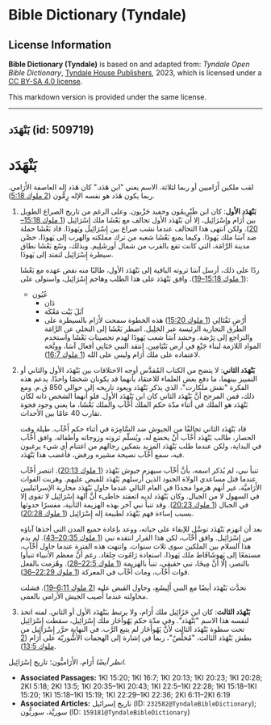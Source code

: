 # Bible Dictionary (Tyndale)

## License Information

**Bible Dictionary (Tyndale)** is based on and adapted from: _Tyndale Open Bible Dictionary_, [Tyndale House Publishers](https://tyndaleopenresources.com/), 2023, which is licensed under a [CC BY-SA 4.0 license](https://creativecommons.org/licenses/by-sa/4.0/legalcode.en).

This markdown version is provided under the same license.



--------------------------------

## بَنْهَدَد (id: 509719)

بَنْهَدَد
=========

لقب ملكين أَرَاميين أو ربما لثلاثة. الاسم يعني "ابن هَدَد." كان هَدَد إله العاصفة الأَرَامي. ربما يكون هَدَد هو نفسه الإله رِِمُّون ([2 ملوك 5:18](https://ref.ly/2Kgs5:18)).

1. **بَنْهَدَد الأول**: كان ابن طَبْرِِيمُون وحفيد حَزْيون. وعلى الرغم من تاريخ الصراع الطويل بين أَرَام وإِسْرَائِيل، إلا أن بَنْهَدَد الأول تحالف مع بَعْشَا ملك إِسْرَائِيل ([1 ملوك 15:18–20](https://ref.ly/1Kgs15:18-1Kgs15:20)). ولكن انتهى هذا التحالف عندما نشب صراع بين إِسْرَائِيل ويَهوذَا. قاد بَعْشَا حملة ضد آسَا ملك يَهوذَا. وكيما يمنع بَعْشَا شعبه من ترك مملكته والهرب إلى يَهوذَا، حصَّن مدينة الرَّامَة، التي كانت تقع بالقرب من شمال أورشَلِيم. وبذلك، وسّع بَعْشَا نطاق سيطرة إِسْرَائِيل لتمتد إلى يَهوذَا.

    ردًا على ذلك، أرسل آسَا ثروته الباقية إلى بَنْهَدَد الأول، طالبًا منه نقض عهده مع بَعْشَا ([1 ملوك 15:18–19](https://ref.ly/1Kgs15:18-1Kgs15:19)). وافق بَنْهَدَد على هذا الطلب وهاجم إِسْرَائِيل، واستولى على:

    * عُيُون
        * دَان
        * آبَلَ بَيْت مَعْكَة
        * أَرْضِ نَفْتَالِي ([1 ملوك 15:20](https://ref.ly/1Kgs15:20))
        هذه الخطوة سمحت لأَرَام بالسيطرة على الطرق التجارية الرئيسة عبر الجَلِيل. اضطر بَعْشَا إلى التخلي عن الرَّامَة والتراجع إلى تِرْصَة. وحشد آسَا شعب يَهوذَا لهدم تحصينات بَعْشَا واستخدم المواد اللازمة لبناء جَبْع في أرض بَنْيَامِين. انتقد النبي حَنَانِي أفعال آسَا، ووبَّخه لاعتماده على ملك أَرَام وليس على الله ([1 ملوك 16:7](https://ref.ly/1Kgs16:7)).

2. **بَنْهَدَد الثاني**: لا يتضح من الكتاب المُقدَّس أوجه الاختلافات بين بَنْهَدَد الأول والثاني أو التمييز بينهما، ما دفع بعض العلماء للاعتقاد بأنهما قد يكونان شخصًا واحدًا. يدعم هذه الفكرة "نقش ملكارت"، الذي يذكر بَنْهَدَد ويعود تاريخه إلى حوالي 850 ق.م. ومع ذلك، فمن المرجح أنَّ بَنْهَدَد الثاني كان ابن بَنْهَدَد الأول. فلو أنهما الشخص ذاته لكان بَنْهَدَد هو الملك في أثناء مدّة حكم الملك أَخْآب والملك بَعْشَا، ما يعني وجود فجوة تقارب 40 عامًا بين الأحداث.

    قاد بَنْهَدَد الثاني تحالفًا من الجيوش ضد السَّامِرَة في أثناء حكم أَخْآب. طيلة وقت الحصار، طالب بَنْهَدَد أَخْآب أنْ يخضع له، ويُسلّم ثروته وزوجاته وأطفاله. وافق أَخْآب في البداية، ولكن عندما طلب بَنْهَدَد المزيد بتمكين رجالهم من اغتنام أي شيء يرغبون فيه، سمع أَخْآب نصيحة مشيره ورفض، فأغضب هذا بَنْهَدَد.

    تنبأ نبي، لم يُذكر اسمه، بأنَّ أَخْآب سيهزم جيوش بَنْهَدَد ([1 ملوك 20:13](https://ref.ly/1Kgs20:13)). انتصر أَخْآب عندما قتل مساعدي الولاة الجنود الذين أرسلهم بَنْهَدَد للقبض عليهم. وهربت القوات الأَرَاميَّة، غير أنهم هزموا مجددًا في العام التالي عندما حاول بَنْهَدَد محاربة الإسرائيليين في السهول لا من الجبال. وكان بَنْهَدَد لديه اتعقتد خاطىء أنَّ آلهة إِسْرَائِيل لا تقوى إلا في الجبال ([1 ملوك 20:23](https://ref.ly/1Kgs20:23)). وقد تنبأ نبي آخر بهذه الهزيمة الثانية، مفسرًا حدوثها بسبب إساءة فهم بَنْهَدَد لطبيعة إله إِسْرَائِيل ([1 ملوك 20:28](https://ref.ly/1Kgs20:28)).

    بعد أن انهزم بَنْهَدَد توسَّل للإبقاء على حياته، ووعد بإعادة جميع المدن التي أخذها آباؤه من إِسْرَائِيل. وافق أَخْآب، لكن هذا القرار انتقده نبي ([1 ملوك 20:35–43](https://ref.ly/1Kgs20:35-1Kgs20:43)). لم يدم هذا السلام بين الملكين سوى ثلاث سنوات. وانتهت هذه الفترة عندما حاول أَخْآب، مستمعًا إلى يَهوشَافَاط ملك يَهوذَا، استعادة رَامُوت جِلعَاد. رغم أنَّ معظم الأنبياء تنبأوا بالنصر، إلّا أنَّ مِيخَا، نبي حقيقي، تنبأ بالهزيمة ([1 ملوك 22:5–28](https://ref.ly/1Kgs22:5-1Kgs22:28)). وهُزمت بالفعل قوات أَخْآب، ومات أَخْآب في المعركة ([1 ملوك 22:29–36](https://ref.ly/1Kgs22:29-1Kgs22:36)).

    تحدَّث بَنْهَدَد أيضًا مع النبي أَلِيشَع، وحاول القبض عليه ([2 ملوك 6:11–19](https://ref.ly/2Kgs6:11-2Kgs6:19)). فشلت محاولته عندما أُصيب الجيش الأرامي بالعمى.

3. **بَنْهَدَد الثالث**: كان ابن حَزَائِيل ملك أَرَام، ولا يرتبط ببَنْهَدَد الأول أو الثاني. لمته اتخذ لنفسه هذا الاسم "بَنْهَدَد". وفي مدّة حكم يَهُوأَحَاز ملك إِسْرَائِيل، سقطت إِسْرَائِيل تحت سطوة بَنْهَدَد الثالث لأنَّ يَهُوأَحَاز لم يتبع الرَّب. في النهاية حرَّر إِسْرَائِيل من بطش بَنْهَدَد الثالث، "مُخلِّصٌ"، ربما في إشارة إلى الهجمات الأشُّوريّة على أَرَام ([2 ملوك 13:5](https://ref.ly/2Kgs13:5)).

*انظر أيضًا* أَرَام، الأَرَاميُّون؛ تاريخ إسْرَائِيل.

* **Associated Passages:** 1KI 15:20; 1KI 16:7; 1KI 20:13; 1KI 20:23; 1KI 20:28; 2KI 5:18; 2KI 13:5; 1KI 20:35–1KI 20:43; 1KI 22:5–1KI 22:28; 1KI 15:18–1KI 15:20; 1KI 15:18–1KI 15:19; 1KI 22:29–1KI 22:36; 2KI 6:11–2KI 6:19
* **Associated Articles:** تاريخ إسرائيل (ID: `232582@TyndaleBibleDictionary`); سوريَّة، سوريُّون (ID: `159181@TyndaleBibleDictionary`)

